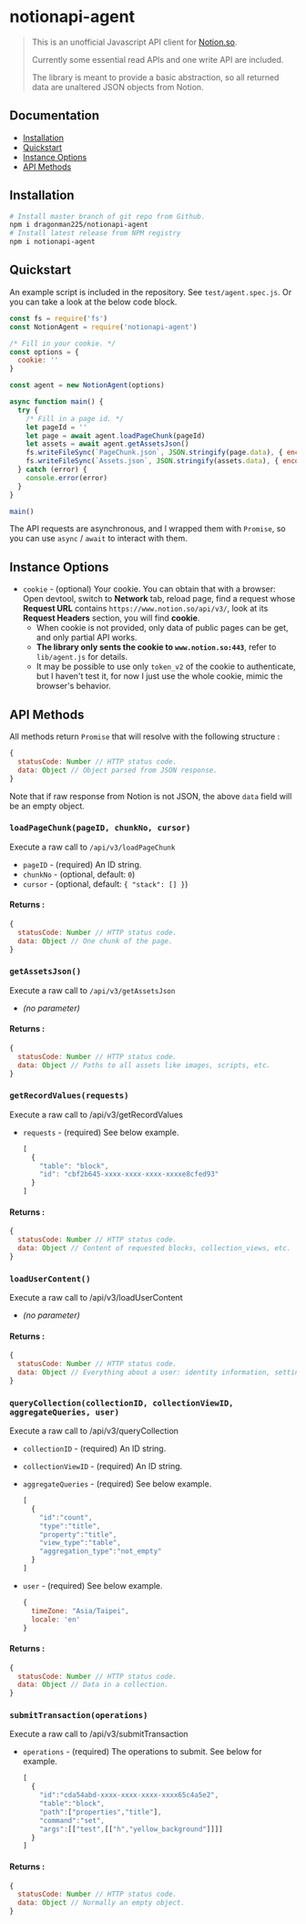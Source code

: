 # notionapi-agent

> This is an unofficial Javascript API client for [Notion.so](https://www.notion.so).
>
> Currently some essential read APIs and one write API are included.
>
> The library is meant to provide a basic abstraction, so all returned data are unaltered JSON objects from Notion.

## Documentation

* [Installation](#Installation)
* [Quickstart](#Quickstart)
* [Instance Options](#Instance-Options)
* [API Methods](#API-Methods)

## Installation

```bash
# Install master branch of git repo from Github.
npm i dragonman225/notionapi-agent
# Install latest release from NPM registry
npm i notionapi-agent
```

## Quickstart

An example script is included in the repository. See `test/agent.spec.js`.
Or you can take a look at the below code block.

```javascript
const fs = require('fs')
const NotionAgent = require('notionapi-agent')

/* Fill in your cookie. */
const options = {
  cookie: ''
}

const agent = new NotionAgent(options)

async function main() {
  try {
    /* Fill in a page id. */
    let pageId = ''
    let page = await agent.loadPageChunk(pageId)
    let assets = await agent.getAssetsJson()
    fs.writeFileSync(`PageChunk.json`, JSON.stringify(page.data), { encoding: 'utf-8' })
    fs.writeFileSync(`Assets.json`, JSON.stringify(assets.data), { encoding: 'utf-8' })
  } catch (error) {
    console.error(error)
  }
}

main()
```

The API requests are asynchronous, and I wrapped them with `Promise`, so you can use `async` / `await` to interact with them.

## Instance Options

* `cookie` - (optional) Your cookie. You can obtain that with a browser: Open devtool, switch to **Network** tab, reload page, find a request whose **Request URL** contains `https://www.notion.so/api/v3/`, look at its **Request Headers** section, you will find **cookie**.
  * When cookie is not provided, only data of public pages can be get, and only partial API works.
  * **The library only sents the cookie to `www.notion.so:443`**, refer to `lib/agent.js` for details.
  * It may be possible to use only `token_v2` of the cookie to authenticate,  but I haven't test it, for now I just use the whole cookie, mimic the browser's behavior.

## API Methods

All methods return `Promise` that will resolve with the following structure :

```javascript
{
  statusCode: Number // HTTP status code.
  data: Object // Object parsed from JSON response.
}
```

Note that if raw response from Notion is not JSON, the above `data` field will be an empty object.



### `loadPageChunk(pageID, chunkNo, cursor)`

Execute a raw call to `/api/v3/loadPageChunk`

* `pageID` - (required) An ID string.
* `chunkNo` - (optional, default: `0`)
* `cursor` - (optional, default: `{ "stack": [] }`)

#### Returns : 

```javascript
{
  statusCode: Number // HTTP status code.
  data: Object // One chunk of the page.
}
```



### `getAssetsJson()`

Execute a raw call to `/api/v3/getAssetsJson`

* *(no parameter)*

#### Returns : 

```javascript
{
  statusCode: Number // HTTP status code.
  data: Object // Paths to all assets like images, scripts, etc.
}
```



### `getRecordValues(requests)`

Execute a raw call to /api/v3/getRecordValues

* `requests` - (required) See below example.

  ```javascript
  [
    {
      "table": "block",
      "id": "cbf2b645-xxxx-xxxx-xxxx-xxxxe8cfed93"
    }
  ]
  ```

#### Returns : 

```javascript
{
  statusCode: Number // HTTP status code.
  data: Object // Content of requested blocks, collection_views, etc.
}
```



### `loadUserContent()`

Execute a raw call to /api/v3/loadUserContent

* *(no parameter)*

#### Returns : 

```javascript
{
  statusCode: Number // HTTP status code.
  data: Object // Everything about a user: identity information, settings.
}
```



### `queryCollection(collectionID, collectionViewID, aggregateQueries, user)`

Execute a raw call to /api/v3/queryCollection

* `collectionID` - (required) An ID string.

* `collectionViewID` - (required) An ID string.

* `aggregateQueries` - (required) See below example.

  ```javascript
  [
    {
      "id":"count",
      "type":"title",
      "property":"title",
      "view_type":"table",
      "aggregation_type":"not_empty"
    }
  ]
  ```

* `user` - (required) See below example.

  ```javascript
  {
    timeZone: "Asia/Taipei",
    locale: 'en'
  }
  ```

#### Returns : 

```javascript
{
  statusCode: Number // HTTP status code.
  data: Object // Data in a collection.
}
```



### `submitTransaction(operations)`

Execute a raw call to /api/v3/submitTransaction

* `operations` - (required) The operations to submit. See below for example.

  ```javascript
  [
    {
      "id":"cda54abd-xxxx-xxxx-xxxx-xxxx65c4a5e2",
      "table":"block",
      "path":["properties","title"],
      "command":"set",
      "args":[["test",[["h","yellow_background"]]]]
    }
  ]
  ```

#### Returns : 

```javascript
{
  statusCode: Number // HTTP status code.
  data: Object // Normally an empty object.
}
```